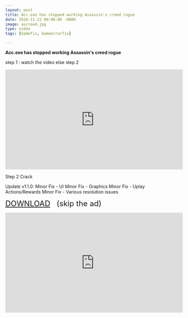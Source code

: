 ```yaml
---
layout: post
title: Acc.exe has stopped working Assassin's creed rogue
date: 2016-11-22 00:00:00 -0000
image: ascreed.jpg
type: video
tags: [Gamefix, Gameerrorfix]

---
```

**Acc.exe has stopped working  Assassin's creed rogue**

step 1 : watch the video else step 2

<iframe width="560" height="315" src="https://www.youtube.com/embed/LTUDEimxiDg" frameborder="0" allow="accelerometer; autoplay; encrypted-media; gyroscope; picture-in-picture" allowfullscreen></iframe>

Step 2 Crack  

Update v1.1.0:
Minor Fix - UI
Minor Fix - Graphics
Minor Fix - Uplay Actions/Rewards
Minor Fix - Various resolution issues

<span style="font-size: x-large;"><a href="http://q.gs/E6rs2" target="_blank">DOWNLOAD</a>&nbsp; &nbsp;(skip the ad)</span>



<iframe width="560" height="315" src="https://www.youtube.com/embed/LTUDEimxiDg" frameborder="0" allow="accelerometer; autoplay; encrypted-media; gyroscope; picture-in-picture" allowfullscreen></iframe>
